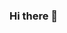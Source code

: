 ### Hi there 👋

<!--
![](https://komarev.com/ghpvc/?username=your-github-username&color=green&style=flat-square&label=PROFILE+VIEWS)

<p align="center">
<img src="https://github.com/wanderindev/wanderindev/blob/master/assets/about-cover.png" />
<b>Leisurely exploring the software development world</b>
</p>
<p align="center">&nbsp;</p>
<p align="center">&nbsp;</p>


# Hello:wave:, and welcome to my GitHub profile!


Hi! I'm **Javier Feliu**, a **full-stack web developer** from Panama City, Panama.  I consider myself a *curious* and *self-directed* individual.  
These qualities make an excellent match for web development, which requires mastering the basics while staying on top of constantly changing trends.

## What's my development setup?

-   :computer: My laptop runs on **Windows 10 Pro**
-   :man_technologist: For my terminal, I user **Ubuntu 18.04** running on **WSL**.
-   :hammer_and_wrench: For IDEs, I use **PyCharm**, **WebStorm**, and **DataGrip** for back-end, front-end, and database work, respectively. I also use **Postman** when working on RESTful APIs.
-   :whale: For containerization, I use **Docker**.
-   :elephant: For databases, I mainly use **PostgreSQL**.
-   :ocean: Currently, I deploy all my projects to a **Kubernetes** cluster running on **DigitalOcean**.

## What's my typical coding day?

-   :snake: If working on a back-end, I would most likely be coding a RESTful API to perform CRUD on a PostgreSQL database. I would use **Python** with **Flask**, **SQLAlchemy**, **Marshmallow**, **JWT-Extended**, and **UnitTest**.
-   :cup_with_straw: If working on a front-end, I would most likely use **jQuery** for DOM manipulation, **Nunjucks** for templating, **Bulma** for styling, and **Gulp** for workflow automation.

## What am I working on?

-   :muscle: I'm coding a RESTful API for a **multitenant online store**. Check out the repository [here](https://github.com/wanderindev/igshop-api).

## What am I blogging about?

-   :bulb: I'm working on a series of articles exploring the topic of **relational database design for full-stack developers**.
-   :dart: Visit my blog, **Wander In Dev**, [here](https://wanderin.dev).
<p align="center">
<img src="https://github.com/wanderindev/wanderindev/blob/master/assets/logo-primary.png" />
</p>

## What am I currently learning?

-  :date: I'm reading the **Kendo UI** [documentation](https://docs.telerik.com/kendo-ui/introduction). I will be using its components for the multitenant online store front-end.
-  :loud_sound: I'm also going over a **React** [course](https://www.udemy.com/course/react-the-complete-guide-incl-redux/) on Udemy.

## Some helpful resources

-  🐕 [Flask Web Development](https://www.amazon.com/Flask-Web-Development-Developing-Applications-dp-1491991739/dp/1491991739/ref=mt_other?_encoding=UTF8&me=&qid=1596075644) is a great hands-on book by [Miguel Grinberg](https://www.linkedin.com/in/miguelgrinberg/) on building a web application using Flask.  It covers everything, from creating a virtual environment to application deployment.  I use Flask a lot, and I often refer to this book.  Miguel's [blog](https://blog.miguelgrinberg.com/) is also a great source of information.
-  🐍 [Effective Python](https://www.amazon.com/Effective-Python-Specific-Software-Development/dp/0134853989/ref=sr_1_3?dchild=1&keywords=effective+python&qid=1596076710&s=books&sr=1-3) by [Brett Slatkin](https://www.linkedin.com/in/bslatkin/) is a great book full of advice that will help anyone write better Python code.  The book contains a bunch of self-contained lessons that shine a light into the language strengths and expressiveness.  It is truly excellent! 
-  🦈 [Essential SQLAlchemy](https://www.amazon.com/s?k=essential+sqlalchemy&i=stripbooks&crid=2XVVALUOWYFOM&sprefix=essential+sql%2Cstripbooks%2C243&ref=nb_sb_ss_i_1_13) by [Jason Myers](https://www.linkedin.com/in/jasonamyers/) and [Rick Copeland](https://www.linkedin.com/in/rickcopeland/) covers everything you need to know about this useful library in less than 200 pages, including the SQLALchemy core, the SQLAlchemy ORM, Alembic, and a short cookbook.
-  🐘 [Six-Step Relational Database Design](https://www.amazon.com/Six-Step-Relational-Database-Design-development/dp/1481942727/ref=sr_1_1?dchild=1&keywords=six+step+relational+database+design&qid=1587265197&sr=8-1) by [Fidel A. Captain](https://www.fidelcaptain.com/) is an excellent practical book.  It covers the entire database design process from studying the customer's requirements to design implementation.  To illustrate each design step, the author uses three case studies of different degrees of complexity.

## Let's connect!

-   :handshake: To learn more about my journey, visit my LinkedIn [profile](https://www.linkedin.com/in/javierfeliu/), and let's connect. I'm always happy to chat with fellow developers.
-   :baby_chick: You may also get in touch via Twitter at [@JavierFeliuA](https://twitter.com/JavierFeliuA).
-   :mailbox: Visit my blog's [contact](https://wanderin.dev/contact/) page for other ways to  reach me.


**Popo1928/Popo1928** is a ✨ _special_ ✨ repository because its `README.md` (this file) appears on your GitHub profile.

Here are some ideas to get you started:

- 🔭 I’m currently working on ...
- 🌱 I’m currently learning ...
- 👯 I’m looking to collaborate on ...
- 🤔 I’m looking for help with ...
- 💬 Ask me about ...
- 📫 How to reach me: ...
- 😄 Pronouns: ...
- ⚡ Fun fact: ...
-->
